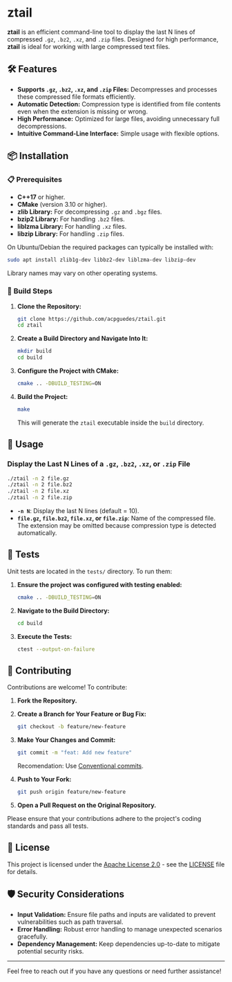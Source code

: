 # ztail

**ztail** is an efficient command-line tool to display the last N lines of compressed `.gz`, `.bz2`, `.xz`, and `.zip` files. Designed for high performance, **ztail** is ideal for working with large compressed text files.

## 🛠️ **Features**

- **Supports `.gz`, `.bz2`, `.xz`, and `.zip` Files:** Decompresses and processes these compressed file formats efficiently.
- **Automatic Detection:** Compression type is identified from file contents even when the extension is missing or wrong.
- **High Performance:** Optimized for large files, avoiding unnecessary full decompressions.
- **Intuitive Command-Line Interface:** Simple usage with flexible options.

## 📦 **Installation**

### 📋 **Prerequisites**

- **C++17** or higher.
- **CMake** (version 3.10 or higher).
- **zlib Library:** For decompressing `.gz` and `.bgz` files.
- **bzip2 Library:** For handling `.bz2` files.
- **liblzma Library:** For handling `.xz` files.
- **libzip Library:** For handling `.zip` files.

On Ubuntu/Debian the required packages can typically be installed with:

```bash
sudo apt install zlib1g-dev libbz2-dev liblzma-dev libzip-dev
```

Library names may vary on other operating systems.

### 🔧 **Build Steps**

1. **Clone the Repository:**

   ```bash
   git clone https://github.com/acpguedes/ztail.git
   cd ztail
   ```

2. **Create a Build Directory and Navigate Into It:**

   ```bash
   mkdir build
   cd build
   ```

3. **Configure the Project with CMake:**

   ```bash
   cmake .. -DBUILD_TESTING=ON
   ```

4. **Build the Project:**

   ```bash
   make
   ```

   This will generate the `ztail` executable inside the `build` directory.

## 🚀 **Usage**

### **Display the Last N Lines of a `.gz`, `.bz2`, `.xz`, or `.zip` File**

```bash
./ztail -n 2 file.gz
./ztail -n 2 file.bz2
./ztail -n 2 file.xz
./ztail -n 2 file.zip
```

- **`-n N`**: Display the last N lines (default = 10).
- **`file.gz`, `file.bz2`, `file.xz`, or `file.zip`**: Name of the compressed file. The extension may be omitted because compression type is detected automatically.

## 🧪 **Tests**

Unit tests are located in the `tests/` directory. To run them:

1. **Ensure the project was configured with testing enabled:**

   ```bash
   cmake .. -DBUILD_TESTING=ON
   ```

2. **Navigate to the Build Directory:**

   ```bash
   cd build
   ```

3. **Execute the Tests:**

   ```bash
   ctest --output-on-failure
   ```

## 📝 **Contributing**

Contributions are welcome! To contribute:

1. **Fork the Repository.**
2. **Create a Branch for Your Feature or Bug Fix:**

   ```bash
   git checkout -b feature/new-feature
   ```

3. **Make Your Changes and Commit:**

   ```bash
   git commit -m "feat: Add new feature"
   ```

   Recomendation: Use [Conventional commits](https://www.conventionalcommits.org/en/v1.0.0/).

4. **Push to Your Fork:**

   ```bash
   git push origin feature/new-feature
   ```

5. **Open a Pull Request on the Original Repository.**

Please ensure that your contributions adhere to the project's coding standards and pass all tests.

## 📜 **License**

This project is licensed under the [Apache License 2.0](LICENSE) - see the [LICENSE](LICENSE) file for details.

## 🛡️ **Security Considerations**

- **Input Validation:** Ensure file paths and inputs are validated to prevent vulnerabilities such as path traversal.
- **Error Handling:** Robust error handling to manage unexpected scenarios gracefully.
- **Dependency Management:** Keep dependencies up-to-date to mitigate potential security risks.

---

Feel free to reach out if you have any questions or need further assistance!